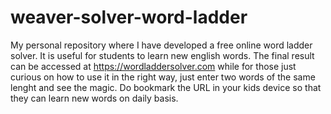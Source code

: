 # weaver-solver-word-ladder
My personal repository where I have developed a free online word ladder solver. It is useful for students to learn new english words. The final result can be accessed at https://wordladdersolver.com while for those just curious on how to use it in the right way, just enter two words of the same lenght and see the magic. Do bookmark the URL in your kids device so that they can learn new words on daily basis.
